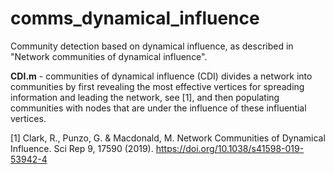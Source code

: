 # comms_dynamical_influence
Community detection based on dynamical influence, as described in "Network communities of dynamical influence".

**CDI.m** - communities of dynamical influence (CDI) divides a network into communities by first revealing the most effective vertices for spreading information and leading the network, see [1], and then populating communities with nodes that are under the influence of these influential vertices.

[1] Clark, R., Punzo, G. & Macdonald, M. Network Communities of Dynamical Influence. Sci Rep 9, 17590 (2019). https://doi.org/10.1038/s41598-019-53942-4
